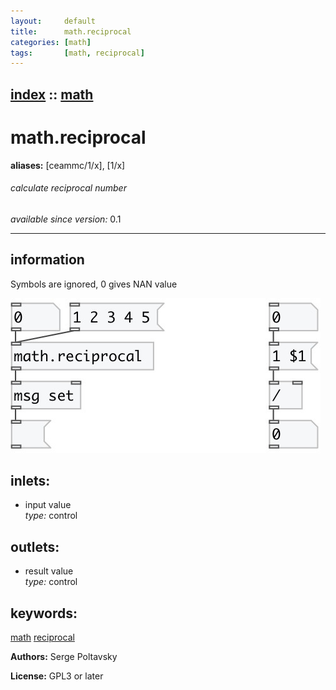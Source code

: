 ```yaml
---
layout:     default
title:      math.reciprocal
categories: [math]
tags:       [math, reciprocal]
---
```

[index](index.html) :: [math](category_math.html)
---

# math.reciprocal
**aliases:** [ceammc/1/x], [1/x]


###### calculate reciprocal number

*available since version:* 0.1

---


## information
Symbols are ignored, 0 gives NAN value


[![example](../examples/img/math.reciprocal.jpg)](../examples/pd/math.reciprocal.pd)









## inlets:

* input value<br>
_type:_ control



## outlets:

* result value<br>
_type:_ control



## keywords:

[math](keywords/math.html)
[reciprocal](keywords/reciprocal.html)






**Authors:** Serge Poltavsky




**License:** GPL3 or later





